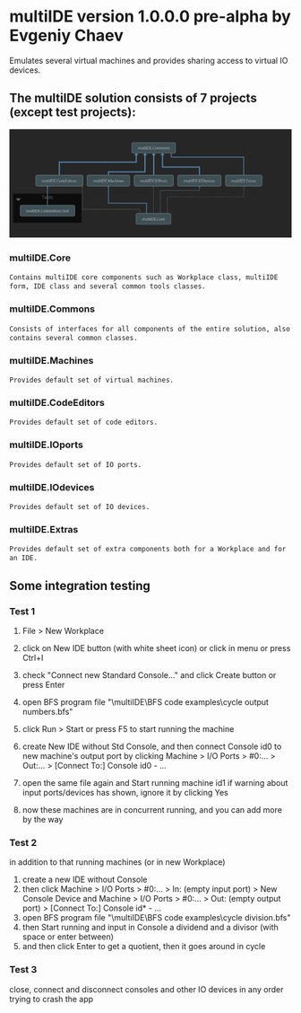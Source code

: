 # multiIDE version 1.0.0.0 pre-alpha by Evgeniy Chaev

Emulates several virtual machines and provides sharing access to virtual IO devices.

## The multiIDE solution consists of 7 projects (except test projects):

![architecture view](https://github.com/plankalkulist/multiIDE/blob/master/archview.png)

### multiIDE.Core
	Contains multiIDE core components such as Workplace class, multiIDE form, IDE class and several common tools classes.
### multiIDE.Commons
	Consists of interfaces for all components of the entire solution, also contains several common classes.
### multiIDE.Machines
	Provides default set of virtual machines.
### multiIDE.CodeEditors
	Provides default set of code editors.
### multiIDE.IOports
	Provides default set of IO ports.
### multiIDE.IOdevices
	Provides default set of IO devices.
### multiIDE.Extras
	Provides default set of extra components both for a Workplace and for an IDE.

## Some integration testing

### Test 1
 1. File > New Workplace
 2. click on New IDE button (with white sheet icon) or click in menu or press Ctrl+I
 3. check "Connect new Standard Console..." and click Create button or press Enter
 4. open BFS program file "\multiIDE\BFS code examples\cycle output numbers.bfs"
 5. click Run > Start or press F5 to start running the machine

 6. create New IDE without Std Console, and then connect Console id0 to new machine's output port
   by clicking Machine > I/O Ports > #0:... > Out:... > [Connect To:] Console id0 - ...
 7. open the same file again and Start running machine id1
   if warning about input ports/devices has shown, ignore it by clicking Yes

 8. now these machines are in concurrent running, and you can add more by the way


### Test 2
 in addition to that running machines (or in new Workplace)
 1. create a new IDE without Console
 2. then click Machine > I/O Ports > #0:... > In: (empty input port) > New Console Device
   and Machine > I/O Ports > #0:... > Out: (empty output port) > [Connect To:] Console id* - ...
 3. open BFS program file "\multiIDE\BFS code examples\cycle division.bfs"
 4. then Start running and input in Console a dividend and a divisor (with space or enter between)
 5. and then click Enter to get a quotient, then it goes around in cycle

### Test 3
  close, connect and disconnect consoles and other IO devices in any order trying to crash the app

